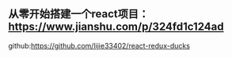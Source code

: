 ## 从零开始搭建一个react项目：https://www.jianshu.com/p/324fd1c124ad

github:https://github.com/lijie33402/react-redux-ducks
